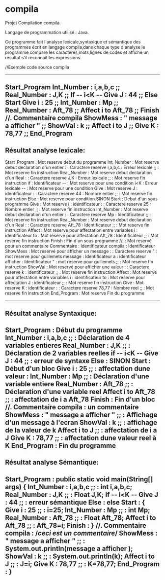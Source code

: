 # compila
Projet Compilation compila.

Langage de programmation utilisé : Java.

Ce programme fait l'analyse lexicale,syntaxique et sémantique des programmes écrit en langage compila,dans chaque type d'analyse le programme compare les caracteres,mots,lignes de codes et affiche un résultat s'il reconnait les expressions.

//Exemple code source compila

---------------------------------
Start_Program
Int_Number : i,a,b,c ;;
Real_Number : J,K ;;
If -- i<K -- Give J : 44 ;;
Else
Start
Give i : 25 ;;
Int_Number : Mp ;;
Real_Number : Aft_78 ;;
Affect i to Aft_78 ;;
Finish
//. Commentaire compila
ShowMess : " message a afficher " ;;
ShowVal : k ;;
Affect i to J ;;
Give K : 78,77 ;;
End_Program
----------------------------------

Résultat analyse lexicale:
----------------------------------
Start_Program : Mot reserve debut du programme
Int_Number :  Mot reserve debut declaration d'un entier
: : Caractere reserve
i,a,b,c : Erreur lexicale
;; : Mot reserve fin instruction
Real_Number :  Mot reserve debut declaration d'un Real
: : Caractere reserve
J,K : Erreur lexicale
;; : Mot reserve fin instruction
if : Identificateur
-- : Mot reserve pour une condition
i<K : Erreur lexicale
-- : Mot reserve pour une condition
Give : Mot reserve
J : identificateur
: : Caractere reserve
44 : Nombre entier
;; : Mot reserve fin instruction
Else : Mot reserve pour condition SINON
Start : Debut d'un sous programme
Give : Mot reserve
i : identificateur
: : Caractere reserve
25 : Nombre entier
;; : Mot reserve fin instruction
Int_Number :  Mot reserve debut declaration d'un entier
: : Caractere reserve
Mp : Identificateur
;; : Mot reserve fin instruction
Real_Number :  Mot reserve debut declaration d'un Real
: : Caractere reserve
Aft_78 : Identificateur
;; : Mot reserve fin instruction
Affect : Mot reserve pour affectation entre variables
i : identificateur
to : Mot reserve pour affectation
Aft_78 : Identificateur
;; : Mot reserve fin instruction
Finish : Fin d'un sous programme
//. : Mot reservé pour un commentaire
Commentaire : Identificateur
compila : Identificateur
ShowMess : Mot reservé pour afficher un message
: : Caractere reserve
" : mot reserve pour guillemets
message : Identificateur
a : identificateur
afficher : Identificateur
" : mot reserve pour guillemets
;; : Mot reserve fin instruction
ShowVal : Mot reservé pour afficher une valeur
: : Caractere reserve
k : identificateur
;; : Mot reserve fin instruction
Affect : Mot reserve pour affectation entre variables
i : identificateur
to : Mot reserve pour affectation
J : identificateur
;; : Mot reserve fin instruction
Give : Mot reserve
K : identificateur
: : Caractere reserve
78,77 : Nombre reel
;; : Mot reserve fin instruction
End_Program : Mot reserve Fin du programme

----------------------------------
Résultat analyse Syntaxique:
----------------------------------
Start_Program : Début du programme
Int_Number : i,a,b,c ;; : Déclaration de 4 variables entieres
Real_Number : J,K ;; : Déclaration de 2 variables reelles
if -- i<K -- Give J : 44 ;; : erreur de syntaxe
Else : SINON
Start : Début d'un bloc
Give i : 25 ;; : affectation dune valeur :
Int_Number : Mp ;; : Déclaration d'une variable entiere
Real_Number : Aft_78 ;; : Déclaration d'une variable reel
Affect i to Aft_78 ;; : affectation de i a Aft_78
Finish : Fin d'un bloc
//. Commentaire compila : un commentaire
ShowMess : " message a afficher " ;; : Affichage d'un message à l'ecran
ShowVal : k ;; : affichage de la valeur de k
Affect i to J ;; : affectation de i a J
Give K : 78,77 ;; : affectation dune valeur reel à K
End_Program : Fin du programme
----------------------------------
Résultat analyse Sémantique:
----------------------------------
Start_Program : public static void main(String[] args) {
Int_Number : i,a,b,c ;; : int i,a,b,c;
Real_Number : J,K ;; : Float J,K;
if -- i<K -- Give J : 44 ;; : erreur sémantique
Else : else
Start : {
Give i : 25 ;; : i=25;
Int_Number : Mp ;; : int Mp;
Real_Number : Aft_78 ;; : Float Aft_78;
Affect i to Aft_78 ;; : Aft_78=i;
Finish : }
//. Commentaire compila : /*ceci est un commentaire*/
ShowMess : " message a afficher " ;; : System.out.println(message a afficher );
ShowVal : k ;; : System.out.println(k);
Affect i to J ;; : J=i;
Give K : 78,77 ;; : K=78,77;
End_Program : }
----------------------------------
